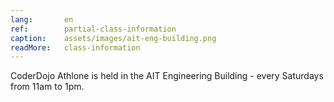 ```yaml
---
lang:       en
ref:        partial-class-information
caption:    assets/images/ait-eng-building.png
readMore:   class-information
---
```


CoderDojo Athlone is held in the AIT Engineering Building - every Saturdays from 11am to 1pm.
